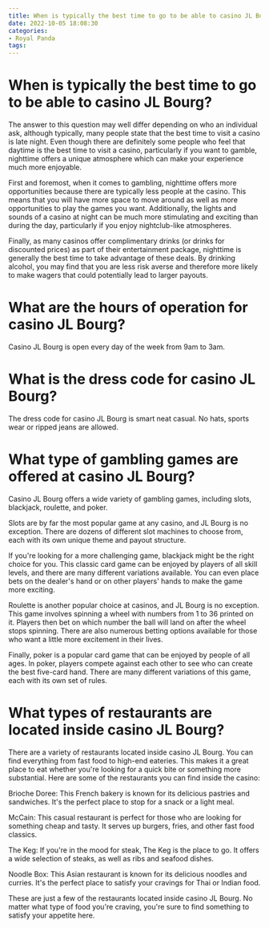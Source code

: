 ```yaml
---
title: When is typically the best time to go to be able to casino JL Bourg
date: 2022-10-05 18:08:30
categories:
- Royal Panda
tags:
---
```



#  When is typically the best time to go to be able to casino JL Bourg?

The answer to this question may well differ depending on who an individual ask, although typically, many people state that the best time to visit a casino is late night. Even though there are definitely some people who feel that daytime is the best time to visit a casino, particularly if you want to gamble, nighttime offers a unique atmosphere which can make your experience much more enjoyable. 

First and foremost, when it comes to gambling, nighttime offers more opportunities because there are typically less people at the casino. This means that you will have more space to move around as well as more opportunities to play the games you want. Additionally, the lights and sounds of a casino at night can be much more stimulating and exciting than during the day, particularly if you enjoy nightclub-like atmospheres. 

Finally, as many casinos offer complimentary drinks (or drinks for discounted prices) as part of their entertainment package, nighttime is generally the best time to take advantage of these deals. By drinking alcohol, you may find that you are less risk averse and therefore more likely to make wagers that could potentially lead to larger payouts.

#  What are the hours of operation for casino JL Bourg?

Casino JL Bourg is open every day of the week from 9am to 3am.

#  What is the dress code for casino JL Bourg?

The dress code for casino JL Bourg is smart neat casual. No hats, sports wear or ripped jeans are allowed.

#  What type of gambling games are offered at casino JL Bourg?

Casino JL Bourg offers a wide variety of gambling games, including slots, blackjack, roulette, and poker.

Slots are by far the most popular game at any casino, and JL Bourg is no exception. There are dozens of different slot machines to choose from, each with its own unique theme and payout structure.

If you're looking for a more challenging game, blackjack might be the right choice for you. This classic card game can be enjoyed by players of all skill levels, and there are many different variations available. You can even place bets on the dealer's hand or on other players' hands to make the game more exciting.

Roulette is another popular choice at casinos, and JL Bourg is no exception. This game involves spinning a wheel with numbers from 1 to 36 printed on it. Players then bet on which number the ball will land on after the wheel stops spinning. There are also numerous betting options available for those who want a little more excitement in their lives.

Finally, poker is a popular card game that can be enjoyed by people of all ages. In poker, players compete against each other to see who can create the best five-card hand. There are many different variations of this game, each with its own set of rules.

#  What types of restaurants are located inside casino JL Bourg?

There are a variety of restaurants located inside casino JL Bourg. You can find everything from fast food to high-end eateries. This makes it a great place to eat whether you're looking for a quick bite or something more substantial. Here are some of the restaurants you can find inside the casino:

Brioche Doree: This French bakery is known for its delicious pastries and sandwiches. It's the perfect place to stop for a snack or a light meal.

McCain: This casual restaurant is perfect for those who are looking for something cheap and tasty. It serves up burgers, fries, and other fast food classics.

The Keg: If you're in the mood for steak, The Keg is the place to go. It offers a wide selection of steaks, as well as ribs and seafood dishes.

Noodle Box: This Asian restaurant is known for its delicious noodles and curries. It's the perfect place to satisfy your cravings for Thai or Indian food.

These are just a few of the restaurants located inside casino JL Bourg. No matter what type of food you're craving, you're sure to find something to satisfy your appetite here.